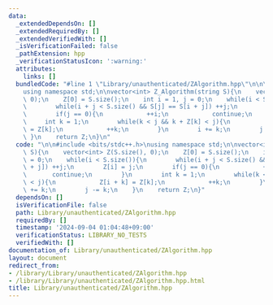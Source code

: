 ```yaml
---
data:
  _extendedDependsOn: []
  _extendedRequiredBy: []
  _extendedVerifiedWith: []
  _isVerificationFailed: false
  _pathExtension: hpp
  _verificationStatusIcon: ':warning:'
  attributes:
    links: []
  bundledCode: "#line 1 \"Library/unauthenticated/ZAlgorithm.hpp\"\n\n\n#include <bits/stdc++.h>\n\
    using namespace std;\n\nvector<int> Z_Algorithm(string S){\n    vector<int> Z(S.size(),\
    \ 0);\n    Z[0] = S.size();\n    int i = 1, j = 0;\n    while(i < S.size()){\n\
    \        while(i + j < S.size() && S[j] == S[i + j]) ++j;\n        Z[i] = j;\n\
    \        if(j == 0){\n            ++i;\n            continue;\n        }\n   \
    \     int k = 1;\n        while(k < j && k + Z[k] < j){\n            Z[i + k]\
    \ = Z[k];\n            ++k;\n        }\n        i += k;\n        j -= k;\n   \
    \ }\n    return Z;\n}\n"
  code: "\n\n#include <bits/stdc++.h>\nusing namespace std;\n\nvector<int> Z_Algorithm(string\
    \ S){\n    vector<int> Z(S.size(), 0);\n    Z[0] = S.size();\n    int i = 1, j\
    \ = 0;\n    while(i < S.size()){\n        while(i + j < S.size() && S[j] == S[i\
    \ + j]) ++j;\n        Z[i] = j;\n        if(j == 0){\n            ++i;\n     \
    \       continue;\n        }\n        int k = 1;\n        while(k < j && k + Z[k]\
    \ < j){\n            Z[i + k] = Z[k];\n            ++k;\n        }\n        i\
    \ += k;\n        j -= k;\n    }\n    return Z;\n}"
  dependsOn: []
  isVerificationFile: false
  path: Library/unauthenticated/ZAlgorithm.hpp
  requiredBy: []
  timestamp: '2024-09-04 01:04:48+09:00'
  verificationStatus: LIBRARY_NO_TESTS
  verifiedWith: []
documentation_of: Library/unauthenticated/ZAlgorithm.hpp
layout: document
redirect_from:
- /library/Library/unauthenticated/ZAlgorithm.hpp
- /library/Library/unauthenticated/ZAlgorithm.hpp.html
title: Library/unauthenticated/ZAlgorithm.hpp
---
```

